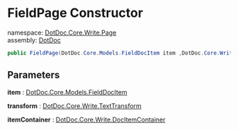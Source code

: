 ﻿# FieldPage Constructor

namespace: [DotDoc\.Core\.Write\.Page](../../DotDoc.Core.Write.Page.md)<br />
assembly: [DotDoc](../../../DotDoc.md)



```csharp
public FieldPage(DotDoc.Core.Models.FieldDocItem item ,DotDoc.Core.Write.TextTransform transform ,DotDoc.Core.Write.DocItemContainer itemContainer);
```

## Parameters

__item__ : [DotDoc\.Core\.Models\.FieldDocItem](../../../DotDoc/DotDoc.Core.Models/FieldDocItem.md)



__transform__ : [DotDoc\.Core\.Write\.TextTransform](../../../DotDoc/DotDoc.Core.Write/TextTransform.md)



__itemContainer__ : [DotDoc\.Core\.Write\.DocItemContainer](../../../DotDoc/DotDoc.Core.Write/DocItemContainer.md)



